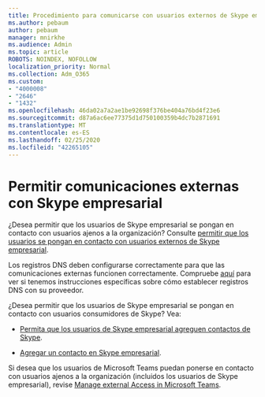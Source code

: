 ```yaml
---
title: Procedimiento para comunicarse con usuarios externos de Skype empresarial
ms.author: pebaum
author: pebaum
manager: mnirkhe
ms.audience: Admin
ms.topic: article
ROBOTS: NOINDEX, NOFOLLOW
localization_priority: Normal
ms.collection: Adm_O365
ms.custom:
- "4000008"
- "2646"
- "1432"
ms.openlocfilehash: 46da02a7a2ae1be92698f376be404a76bd4f23e6
ms.sourcegitcommit: d87a6ac6ee77375d1d750100359b4dc7b2871691
ms.translationtype: MT
ms.contentlocale: es-ES
ms.lasthandoff: 02/25/2020
ms.locfileid: "42265105"
---
```

# <a name="allow-external-communications-with-skype-for-business"></a>Permitir comunicaciones externas con Skype empresarial 

¿Desea permitir que los usuarios de Skype empresarial se pongan en contacto con usuarios ajenos a la organización? Consulte [permitir que los usuarios se pongan en contacto con usuarios externos de Skype empresarial](https://docs.microsoft.com/skypeforbusiness/set-up-skype-for-business-online/allow-users-to-contact-external-skype-for-business-users).

Los registros DNS deben configurarse correctamente para que las comunicaciones externas funcionen correctamente. Compruebe [aquí](https://docs.microsoft.com/office365/admin/get-help-with-domains/set-up-your-domain-host-specific-instructions?view=o365-worldwide) para ver si tenemos instrucciones específicas sobre cómo establecer registros DNS con su proveedor. 

¿Desea permitir que los usuarios de Skype empresarial se pongan en contacto con usuarios consumidores de Skype? Vea:

- [Permita que los usuarios de Skype empresarial agreguen contactos de Skype](https://docs.microsoft.com/skypeforbusiness/set-up-skype-for-business-online/let-skype-for-business-users-add-skype-contacts). 

- [Agregar un contacto en Skype empresarial](https://support.office.com/article/add-a-contact-in-skype-for-business-89338023-2adf-4f5c-90b6-f8b6f72fadd1).


Si desea que los usuarios de Microsoft Teams puedan ponerse en contacto con usuarios ajenos a la organización (incluidos los usuarios de Skype empresarial), revise [Manage external Access in Microsoft Teams](https://docs.microsoft.com/microsoftteams/let-your-teams-users-communicate-with-other-people). 